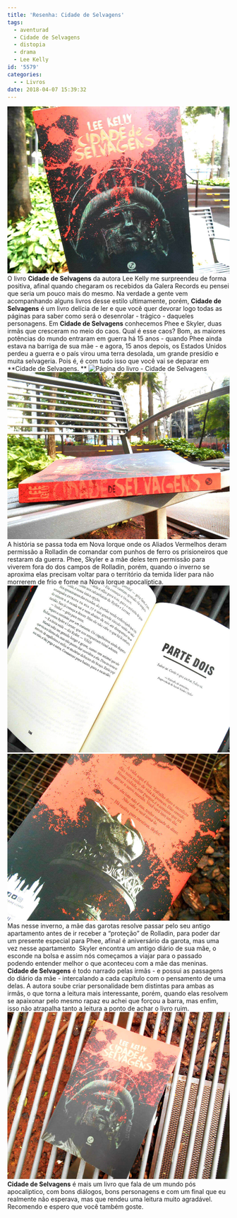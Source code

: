 ```yaml
---
title: 'Resenha: Cidade de Selvagens'
tags:
  - aventurad
  - Cidade de Selvagens
  - distopia
  - drama
  - Lee Kelly
id: '5579'
categories:
  - - Livros
date: 2018-04-07 15:39:32
---
```


![Livro - Cidade de Selvagens](/wp-content/uploads/2018/04/livro-cidade-de-selvagens.jpg) O livro **Cidade de Selvagens** da autora Lee Kelly me surpreendeu de forma positiva, afinal quando chegaram os recebidos da Galera Records eu pensei que seria um pouco mais do mesmo. Na verdade a gente vem acompanhando alguns livros desse estilo ultimamente, porém, **Cidade de Selvagens** é um livro delícia de ler e que você quer devorar logo todas as páginas para saber como será o desenrolar - trágico - daqueles personagens. Em **Cidade de Selvagens** conhecemos Phee e Skyler, duas irmãs que cresceram no meio do caos. Qual é esse caos? Bom, as maiores potências do mundo entraram em guerra há 15 anos - quando Phee ainda estava na barriga de sua mãe - e agora, 15 anos depois, os Estados Unidos perdeu a guerra e o país virou uma terra desolada, um grande presídio e muita selvageria. Pois é, é com tudo isso que você vai se deparar em **Cidade de Selvagens. ** ![Página do livro - Cidade de Selvagens ](/wp-content/uploads/2018/04/páginas-livro-cidade-de-selvagens.jpg) ![Lombada do livro - Cidade de Selvagens](/wp-content/uploads/2018/04/lombada-livro-cidade-de-selvagens.jpg) A história se passa toda em Nova Iorque onde os Aliados Vermelhos deram permissão a Rolladin de comandar com punhos de ferro os prisioneiros que restaram da guerra.  Phee, Skyler e a mãe deles tem permissão para viverem fora do dos campos de Rolladin, porém, quando o inverno se aproxima elas precisam voltar para o território da temida líder para não morrerem de frio e fome na Nova Iorque apocalíptica. ![Resumo do livro - Cidade de Selvagens](/wp-content/uploads/2018/04/resumo-livro-cidade-de-selvagens.jpg) ![Contra capa do livro - Cidade de Selvagens](/wp-content/uploads/2018/04/contra-capa-livro-cidade-de-selvagens.jpg) Mas nesse inverno, a mãe das garotas resolve passar pelo seu antigo apartamento antes de ir receber a “proteção” de Rolladin, para poder dar um presente especial para Phee, afinal é aniversário da garota, mas uma vez nesse apartamento  Skyler encontra um antigo diário de sua mãe, o esconde na bolsa e assim nós começamos a viajar para o passado podendo entender melhor o que aconteceu com a mãe das meninas. **Cidade de Selvagens** é todo narrado pelas irmãs - e possui as passagens do diário da mãe - intercalando a cada capítulo com o pensamento de uma delas. A autora soube criar personalidade bem distintas para ambas as irmãs, o que torna a leitura mais interessante, porém, quando elas resolvem se apaixonar pelo mesmo rapaz eu achei que forçou a barra, mas enfim, isso não atrapalha tanto a leitura a ponto de achar o livro ruim.  ![Resenha do livro - Cidade de Selvagens ](/wp-content/uploads/2018/04/resenha-livro-cidade-de-selvagens.jpg) **Cidade de Selvagens** é mais um livro que fala de um mundo pós apocalíptico, com bons diálogos, bons personagens e com um final que eu realmente não esperava, mas que rendeu uma leitura muito agradável. Recomendo e espero que você também goste.

